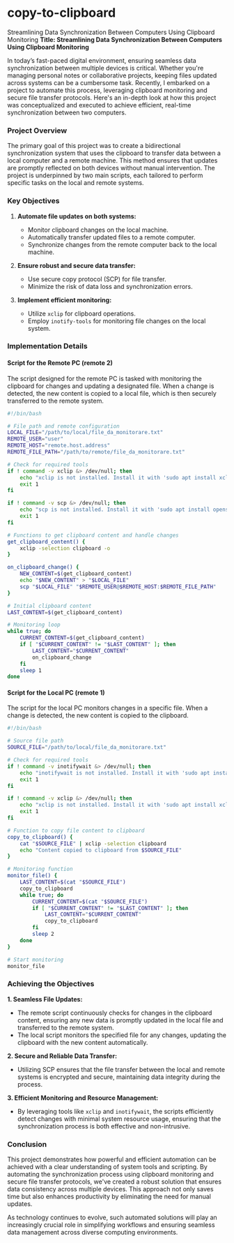 # copy-to-clipboard
Streamlining Data Synchronization Between Computers Using Clipboard Monitoring
**Title: Streamlining Data Synchronization Between Computers Using Clipboard Monitoring**

In today’s fast-paced digital environment, ensuring seamless data synchronization between multiple devices is critical. Whether you're managing personal notes or collaborative projects, keeping files updated across systems can be a cumbersome task. Recently, I embarked on a project to automate this process, leveraging clipboard monitoring and secure file transfer protocols. Here's an in-depth look at how this project was conceptualized and executed to achieve efficient, real-time synchronization between two computers.

### Project Overview

The primary goal of this project was to create a bidirectional synchronization system that uses the clipboard to transfer data between a local computer and a remote machine. This method ensures that updates are promptly reflected on both devices without manual intervention. The project is underpinned by two main scripts, each tailored to perform specific tasks on the local and remote systems.

### Key Objectives

1. **Automate file updates on both systems:**
   - Monitor clipboard changes on the local machine.
   - Automatically transfer updated files to a remote computer.
   - Synchronize changes from the remote computer back to the local machine.

2. **Ensure robust and secure data transfer:**
   - Use secure copy protocol (SCP) for file transfer.
   - Minimize the risk of data loss and synchronization errors.

3. **Implement efficient monitoring:**
   - Utilize `xclip` for clipboard operations.
   - Employ `inotify-tools` for monitoring file changes on the local system.

### Implementation Details

#### Script for the Remote PC (remote 2)

The script designed for the remote PC is tasked with monitoring the clipboard for changes and updating a designated file. When a change is detected, the new content is copied to a local file, which is then securely transferred to the remote system.

```bash
#!/bin/bash

# File path and remote configuration
LOCAL_FILE="/path/to/local/file_da_monitorare.txt"
REMOTE_USER="user"
REMOTE_HOST="remote.host.address"
REMOTE_FILE_PATH="/path/to/remote/file_da_monitorare.txt"

# Check for required tools
if ! command -v xclip &> /dev/null; then
    echo "xclip is not installed. Install it with 'sudo apt install xclip'."
    exit 1
fi

if ! command -v scp &> /dev/null; then
    echo "scp is not installed. Install it with 'sudo apt install openssh-client'."
    exit 1
fi

# Functions to get clipboard content and handle changes
get_clipboard_content() {
    xclip -selection clipboard -o
}

on_clipboard_change() {
    NEW_CONTENT=$(get_clipboard_content)
    echo "$NEW_CONTENT" > "$LOCAL_FILE"
    scp "$LOCAL_FILE" "$REMOTE_USER@$REMOTE_HOST:$REMOTE_FILE_PATH"
}

# Initial clipboard content
LAST_CONTENT=$(get_clipboard_content)

# Monitoring loop
while true; do
    CURRENT_CONTENT=$(get_clipboard_content)
    if [ "$CURRENT_CONTENT" != "$LAST_CONTENT" ]; then
        LAST_CONTENT="$CURRENT_CONTENT"
        on_clipboard_change
    fi
    sleep 1
done
```

#### Script for the Local PC (remote 1)

The script for the local PC monitors changes in a specific file. When a change is detected, the new content is copied to the clipboard.

```bash
#!/bin/bash

# Source file path
SOURCE_FILE="/path/to/local/file_da_monitorare.txt"

# Check for required tools
if ! command -v inotifywait &> /dev/null; then
    echo "inotifywait is not installed. Install it with 'sudo apt install inotify-tools'."
    exit 1
fi

if ! command -v xclip &> /dev/null; then
    echo "xclip is not installed. Install it with 'sudo apt install xclip'."
    exit 1
fi

# Function to copy file content to clipboard
copy_to_clipboard() {
    cat "$SOURCE_FILE" | xclip -selection clipboard
    echo "Content copied to clipboard from $SOURCE_FILE"
}

# Monitoring function
monitor_file() {
    LAST_CONTENT=$(cat "$SOURCE_FILE")
    copy_to_clipboard
    while true; do
        CURRENT_CONTENT=$(cat "$SOURCE_FILE")
        if [ "$CURRENT_CONTENT" != "$LAST_CONTENT" ]; then
            LAST_CONTENT="$CURRENT_CONTENT"
            copy_to_clipboard
        fi
        sleep 2
    done
}

# Start monitoring
monitor_file
```

### Achieving the Objectives

**1. Seamless File Updates:**
   - The remote script continuously checks for changes in the clipboard content, ensuring any new data is promptly updated in the local file and transferred to the remote system.
   - The local script monitors the specified file for any changes, updating the clipboard with the new content automatically.

**2. Secure and Reliable Data Transfer:**
   - Utilizing SCP ensures that the file transfer between the local and remote systems is encrypted and secure, maintaining data integrity during the process.

**3. Efficient Monitoring and Resource Management:**
   - By leveraging tools like `xclip` and `inotifywait`, the scripts efficiently detect changes with minimal system resource usage, ensuring that the synchronization process is both effective and non-intrusive.

### Conclusion

This project demonstrates how powerful and efficient automation can be achieved with a clear understanding of system tools and scripting. By automating the synchronization process using clipboard monitoring and secure file transfer protocols, we've created a robust solution that ensures data consistency across multiple devices. This approach not only saves time but also enhances productivity by eliminating the need for manual updates.

As technology continues to evolve, such automated solutions will play an increasingly crucial role in simplifying workflows and ensuring seamless data management across diverse computing environments.

